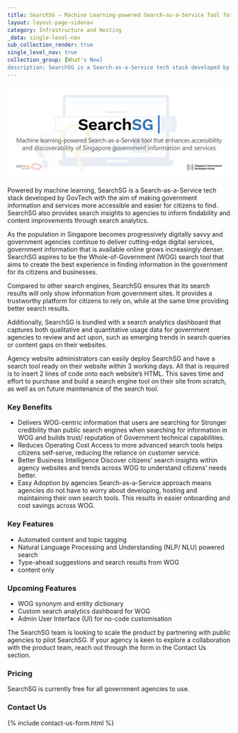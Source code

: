 ```yaml
---
title: SearchSG – Machine Learning-powered Search-as-a-Service Tool for Enhanced Accessibility and Discoverability of WOG Content
layout: layout-page-sidenav
category: Infrastructure and Hosting
_data: single-level-nav
sub_collection_render: true
single_level_nav: true
collection_group: [What's New]
description: SearchSG is a Search-as-a-Service tech stack developed by GovTech that lets citizens discover and access government information and services more easily. Learn more!
---
```


![SearchSG banner](/assets/img/SearchSG-HeaderBanner-v1A.png)

Powered by machine learning, SearchSG is a Search-as-a-Service tech stack developed by GovTech with the aim of making government information and services more  accessible and easier for citizens to find. SearchSG also provides search insights to agencies to inform findability and content improvements through search analytics.

As the population in Singapore becomes progressively digitally savvy and government agencies continue to deliver cutting-edge digital services, government information that is available online grows increasingly denser. SearchSG aspires to be the Whole-of-Government (WOG) search tool that aims to create the best experience in finding information in the government for its citizens and businesses.

Compared to other search engines, SearchSG ensures that its search results will only show information from government sites. It provides a trustworthy platform for citizens to rely on, while at the same time providing better search results. 

Additionally, SearchSG is bundled with a search analytics dashboard that captures both qualitative and quantitative usage data for government agencies to review and act upon, such as emerging trends in search queries or content gaps on their websites.

Agency website administrators can easily deploy SearchSG and have a search tool ready on their website within 3 working days. All that is required is to insert 2 lines of code onto each website’s HTML. This saves time and effort to purchase and build a search engine tool on their site from scratch, as well as on future maintenance of the search tool.

### Key Benefits  

- Delivers WOG-centric information that users are searching for
Stronger credibility than public search engines when searching for information in WOG and builds trust/ reputation of Government technical capabilities.
- Reduces Operating Cost
Access to more advanced search tools helps citizens self-serve, reducing the reliance on customer service.
- Better Business Intelligence
Discover citizens’ search insights within agency websites and trends across WOG to understand citizens’ needs better. 
- Easy Adoption by agencies
Search-as-a-Service approach means agencies do not have to worry about developing, hosting and maintaining their own search tools. This results in easier onboarding and cost savings across WOG.

### Key Features

- Automated content and topic tagging 
- Natural Language Processing and Understanding (NLP/ NLU) powered search
- Type-ahead suggestions and search results from WOG 
- content only

### Upcoming Features

- WOG synonym and entity dictionary
- Custom search analytics dashboard for WOG 
- Admin User Interface (UI) for no-code customisation

The SearchSG team is looking to scale the product by partnering with public agencies to pilot SearchSG. If your agency is keen to explore a collaboration with the product team, reach out through the form in the Contact Us section.

### Pricing

SearchSG is currently free for all government agencies to use. 

### Contact Us

{% include contact-us-form.html %} 
